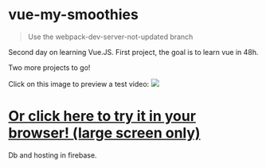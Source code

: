 # vue-my-smoothies

> Use the webpack-dev-server-not-updated branch

Second day on learning Vue.JS.
First project, the goal is to learn vue in 48h.

Two more projects to go! 

Click on this image to preview a test video:
<a href="https://res.cloudinary.com/duydvdaxd/video/upload/v1584197860/Vue-Sprint/vue-my-smoothies_1_ft91ns.mp4"><img src="https://res.cloudinary.com/duydvdaxd/image/upload/v1584198059/Vue-Sprint/vue-my-smoothie_mxym6g.png"></a>


# <a href="https://vue-my-smoothies.firebaseapp.com/#/">Or click here to try it in your browser! (large screen only)</a>

Db and hosting in firebase.
